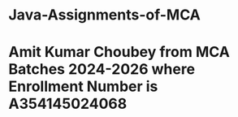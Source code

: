 # Java-Assignments-of-MCA
# Amit Kumar Choubey from MCA Batches 2024-2026 where Enrollment Number is A354145024068
